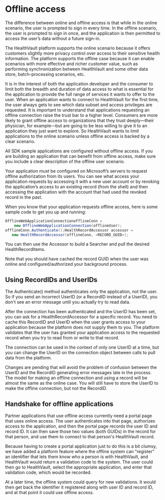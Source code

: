 Offline access
==============

The difference between online and offline access is that while in the online scenario, the user is prompted to sign in every time. In the offline scenario, the user is prompted to sign in once, and the application is then permitted to access the user’s data without a future sign-in.

The HealthVault platform supports the online scenario because it offers customers slightly more privacy control over access to their sensitive health information. The platform supports the offline case because it can enable scenarios with more effective and richer customer value, such as performing synchronization between HealthVault and some other data store, batch-processing scenarios, etc.

It is in the interest of both the application developer and the consumer to limit both the breadth and duration of data access to what is essential for the application to provide the full range of services it wants to offer to the user. When an application wants to connect to HealthVault for the first time, the user always gets to see which data subset and access privileges are requested. It is important to understand that applications requesting an offline connection raise the trust bar to a higher level. Consumers are more likely to grant offline access to organizations that they trust deeply—their physician, for example—but are going to be less willing to give it to an application they just want to explore. So HealthVault wants to limit applications to the online scenario unless offline access is backed by a clear scenario.

All SDK sample applications are configured without offline access. If you are building an application that can benefit from offline access, make sure you include a clear description of the offline user scenario.

Your application must be configured on Microsoft’s servers to request offline authorization from its users. You can see what access your application requests by accessing it with a new user account or by revoking the application’s access to an existing record (from the shell) and then accessing the application with the account that had used the revoked record in the past.

When you know that your application requests offline access, here is some sample code to get you up and running:

```cs
OfflineWebApplicationConnectionofflineConn =
    new OfflineWebApplicationConnection(offlineUser);
offlineConn.Authenticate();HealthRecordAccessor accessor = 
   new HealthRecordAccessor(offlineConn, <RECORD_GUID>);
```
You can then use the Accessor to build a Searcher and pull the desired HealthRecordItems.

Note that you should have cached the record GUID when the user was online and configured/authorized your background process.

Using RecordIDs and UserIDs
---------------------------

The Authenticate() method authenticates only the application, not the user. So if you send an incorrect UserID (or a RecordID instead of a UserID), you don't see an error message until you actually try to read data.

After the connection has been authenticated and the UserID has been set, you can ask for a HealthRecordAccessor for a specific record. You need to cache this RecordID and UserID when the user grants access to your application because the platform does not supply them to you. The platform validates that the user has granted your application access to the requested record when you try to read from or write to that record.

The connection can be used in the context of only one UserID at a time, but you can change the UserID on the connection object between calls to pull data from the platform.

Changes are pending that will avoid the problem of confusion between the UserID and the RecordID generating error messages late in the process. The model for making an offline connection and using a record will be almost the same as the online case. You will still have to store the UserID to make the offline connection, but not the RecordID.

Handshake for offline applications
----------------------------------

Partner applications that use offline access currently need a portal page that uses online access. The user authenticates into that page, authorizes access to the application, and then the portal page records the user ID and record ID. It can then save those two values (both GUIDs) in the record for that person, and use them to connect to that person's HealthVault record.

Because having to create a portal application just to do this is a bit clumsy, we have added a platform feature where the offline system can "register" an identifier that lets them know who a person is with HealthVault, and HealthVault would return a validation code to the system. The user could then go to HealthVault, select the appropriate application, and enter that validation code, which would be recorded.

At a later time, the offline system could query for new validations. It would then get back the identifier it registered along with user ID and record ID, and at that point it could use offline access.
